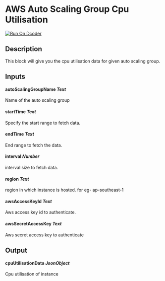 # AWS Auto Scaling Group Cpu Utilisation
[![Run On Dcoder](https://static-content.dcoder.tech/dcoder-assets/run-on-dcoder.svg)](https://code.dcoder.tech/files/project/60ec3603b48887329206e4b3)

## Description
This block will give you the cpu utilisation data for given auto scaling group.

## Inputs
#### **autoScalingGroupName**  *Text*
Name of the auto scaling group
#### **startTime**  *Text*
Specify the start range to fetch data.
#### **endTime**  *Text*
End range to fetch the data.
#### **interval**  *Number*
interval size to fetch data.
#### **region**  *Text*
region in which instance is hosted. for eg- ap-southeast-1
#### **awsAccessKeyId**  *Text*
Aws access key id to authenticate.
#### **awsSecretAccessKey**  *Text*
Aws secret access key to authenticate

## Output
#### **cpuUtilisationData**  *JsonObject*
Cpu utilisation of instance

